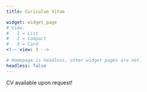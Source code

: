 ```yaml
---
title: Curiculum Vitae

widget: widget_page
# View.
#   1 = List
#   2 = Compact
#   3 = Card
<!-- view: 3 -->

# Homepage is headless, other widget pages are not.
headless: false
---
```


CV available upon request!
